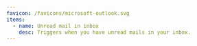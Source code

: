 ```yaml
---
favicon: /favicons/microsoft-outlook.svg
items:
  - name: Unread mail in inbox
    desc: Triggers when you have unread mails in your inbox.
---
```


<script setup>
  import CustomListing from '../../components/CustomListing.vue'
</script>

<CustomListing />

